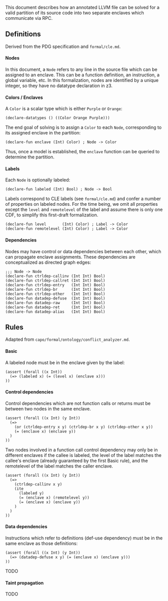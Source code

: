 This document describes how an annotated LLVM file can be solved for a valid
partition of its source code into two separate enclaves which communicate via
RPC.

## Definitions

Derived from the PDG specification and `formal/cle.md`.

#### Nodes

In this document, a `Node` refers to any line in the source file which can be
assigned to an enclave. This can be a function definition, an instruction, a
global variable, etc. In this formalization, nodes are identified by a unique
integer, so they have no datatype declaration in z3.

#### Colors / Enclaves

A `Color` is a scalar type which is either `Purple` or `Orange`:

```
(declare-datatypes () ((Color Orange Purple)))
```

The end goal of solving is to assign a `Color` to each `Node`, corresponding to
its assigned enclave in the partition:

```
(declare-fun enclave (Int) Color) ; Node -> Color
```

Thus, once a model is established, the `enclave` function can be queried to
determine the partition.

#### Labels

Each `Node` is optionally labeled:

```
(declare-fun labeled (Int) Bool) ; Node -> Bool
```

Labels correspond to CLE labels (see `formal/cle.md`) and confer a number of
properties on labeled nodes. For the time being, we omit all properties except
the `level` and `remotelevel` of the label and assume there is only one CDF,
to simplify this first-draft formalization.

```
(declare-fun level       (Int) Color) ; Label -> Color
(declare-fun remotelevel (Int) Color) ; Label -> Color
```

#### Dependencies

Nodes may have control or data dependencies between each other, which can
propagate enclave assignments. These dependencies are conceptualized as directed
graph edges:

```
;;; Node -> Node
(declare-fun ctrldep-callinv (Int Int) Bool)
(declare-fun ctrldep-callret (Int Int) Bool)
(declare-fun ctrldep-entry   (Int Int) Bool)
(declare-fun ctrldep-br      (Int Int) Bool)
(declare-fun ctrldep-other   (Int Int) Bool)
(declare-fun datadep-defuse  (Int Int) Bool)
(declare-fun datadep-raw     (Int Int) Bool)
(declare-fun datadep-ret     (Int Int) Bool)
(declare-fun datadep-alias   (Int Int) Bool)
```

## Rules

Adapted from `capo/formal/ontology/conflict_analyzer.md`.

#### Basic

A labeled node must be in the enclave given by the label:

```
(assert (forall ((x Int))
  (=> (labeled x) (= (level x) (enclave x)))
))
```

#### Control dependencies

Control dependencies which are not function calls or returns must be between
two nodes in the same enclave.

```
(assert (forall ((x Int) (y Int))
  (=>
    (or (ctrldep-entry x y) (ctrldep-br x y) (ctrldep-other x y))
    (= (enclave x) (enclave y))
  )
))
```

Two nodes involved in a function call control dependency may only be in
different enclaves if the callee is labeled, the level of the label matches the
callee's enclave (already guaranteed by the first Basic rule), and the
remotelevel of the label matches the caller enclave.

```
(assert (forall ((x Int) (y Int))
  (=>
    (ctrldep-callinv x y)
    (ite
      (labeled y)
      (= (enclave x) (remotelevel y))
      (= (enclave x) (enclave y))
    )
  )
))
```

#### Data dependencies

Instructions which refer to definitions (def-use dependency) must be in the
same enclave as those definitions:

```
(assert (forall ((x Int) (y Int))
  (=> (datadep-defuse x y) (= (enclave x) (enclave y)))
))
```

TODO

#### Taint propagation

TODO
